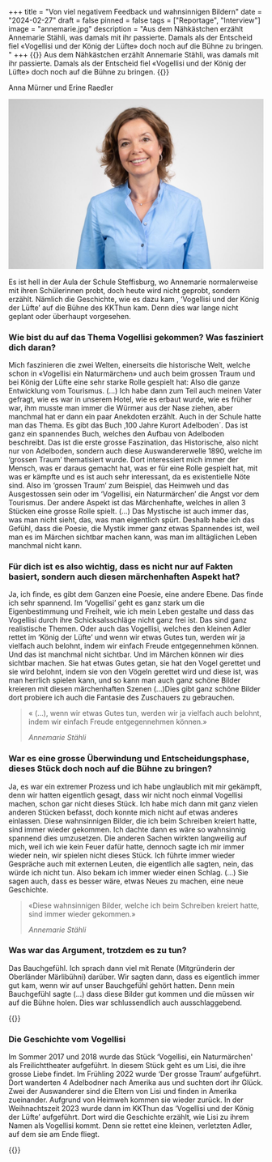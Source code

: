+++
title = "Von viel negativem Feedback und wahnsinnigen Bildern"
date = "2024-02-27"
draft = false
pinned = false
tags = ["Reportage", "Interview"]
image = "annemarie.jpg"
description = "Aus dem Nähkästchen erzählt Annemarie Stähli, was damals mit ihr passierte. Damals als der Entscheid fiel «Vogellisi und der König der Lüfte» doch noch auf die Bühne zu bringen. "
+++
{{<lead>}} Aus dem Nähkästchen erzählt Annemarie Stähli, was damals mit ihr passierte. Damals als der Entscheid fiel «Vogellisi und der König der Lüfte» doch noch auf die Bühne zu bringen.
{{<lead>}}

Anna Mürner und Erine Raedler

![Das Gesicht hinter dem Vogellisi. Das offizielle Foto von Annemarie Stähli aus dem Programmheft des Theaters. (Quelle: Annemarie Stähli) ](annemarie.jpg)

Es ist hell in der Aula der Schule Steffisburg, wo Annemarie normalerweise mit ihren Schülerinnen probt, doch heute wird nicht geprobt, sondern erzählt. Nämlich die Geschichte, wie es dazu kam , ‘Vogellisi und der König der Lüfte’ auf die Bühne des KKThun kam. Denn dies war lange nicht geplant oder überhaupt vorgesehen.

### Wie bist du auf das Thema Vogellisi gekommen? Was fasziniert dich daran?

Mich faszinieren die zwei Welten, einerseits die historische Welt, welche schon in «Vogellisi ein Naturmärchen» und auch beim grossen Traum und bei König der Lüfte eine sehr starke Rolle gespielt hat: Also die ganze Entwicklung vom Tourismus. (...) Ich habe dann zum Teil auch meinen Vater gefragt, wie es war in unserem Hotel, wie es erbaut wurde, wie es früher war, ihm musste man immer die Würmer aus der Nase ziehen, aber manchmal hat er dann ein paar Anekdoten erzählt. Auch in der Schule hatte man das Thema. Es gibt das Buch ,100 Jahre Kurort Adelboden´. Das ist ganz ein spannendes Buch, welches den Aufbau von Adelboden beschreibt. Das ist die erste grosse Faszination, das Historische, also nicht nur von Adelboden, sondern auch diese Auswandererwelle 1890, welche im ‘grossen Traum’ thematisiert wurde. Dort interessiert mich immer der Mensch, was er daraus gemacht hat, was er für eine Rolle gespielt hat, mit was er kämpfte und es ist auch sehr interessant, da es existentielle Nöte sind. Also im ‘grossen Traum’ zum Beispiel, das Heimweh und das Ausgestossen sein oder im ‘Vogellisi, ein Naturmärchen’ die Angst vor dem Tourismus. 
Der andere Aspekt ist das Märchenhafte, welches in allen 3 Stücken eine grosse Rolle spielt. (…) Das Mystische ist auch immer das, was man nicht sieht, das, was man eigentlich spürt. Deshalb habe ich das Gefühl, dass die Poesie, die Mystik immer ganz etwas Spannendes ist, weil man es im Märchen sichtbar machen kann, was man im alltäglichen Leben manchmal nicht kann. 

### Für dich ist es also wichtig, dass es nicht nur auf Fakten basiert, sondern auch diesen märchenhaften Aspekt hat?

Ja, ich finde, es gibt dem Ganzen eine Poesie, eine andere Ebene. Das finde ich sehr spannend. Im ‘Vogellisi’ geht es ganz stark um die Eigenbestimmung und Freiheit, wie ich mein Leben gestalte und dass das Vogellisi durch ihre Schicksalsschläge nicht ganz frei ist. Das sind ganz realistische Themen. Oder auch das Vogellisi, welches den kleinen Adler rettet im ‘König der Lüfte’ und wenn wir etwas Gutes tun, werden wir ja vielfach auch belohnt, indem wir einfach Freude entgegennehmen können. Und das ist manchmal nicht sichtbar. Und im Märchen können wir dies sichtbar machen. Sie hat etwas Gutes getan, sie hat den Vogel gerettet und sie wird belohnt, indem sie von den Vögeln gerettet wird und diese ist, was man herrlich spielen kann, und so kann man auch ganz schöne Bilder kreieren mit diesen märchenhaften Szenen (...)Dies gibt ganz schöne Bilder dort probiere ich auch die Fantasie des Zuschauers zu gebrauchen. 

> « (...), wenn wir etwas Gutes tun, werden wir ja vielfach auch belohnt, indem wir einfach Freude entgegennehmen können.» 
>
> *Annemarie Stähli*

### War es eine grosse Überwindung und Entscheidungsphase, dieses Stück doch noch auf die Bühne zu bringen?

Ja, es war ein extremer Prozess und ich habe unglaublich mit mir gekämpft, denn wir hatten eigentlich gesagt, dass wir nicht noch einmal Vogellisi machen, schon gar nicht dieses Stück. Ich habe mich dann mit ganz vielen anderen Stücken befasst, doch konnte mich nicht auf etwas anderes einlassen. Diese wahnsinnigen Bilder, die ich beim Schreiben kreiert hatte, sind immer wieder gekommen. Ich dachte dann es wäre so wahnsinnig spannend dies umzusetzen. Die anderen Sachen wirkten langweilig auf mich, weil ich wie kein Feuer dafür hatte, dennoch sagte ich mir immer wieder nein, wir spielen nicht dieses Stück. Ich führte immer wieder Gespräche auch mit externen Leuten, die eigentlich alle sagten, nein, das würde ich nicht tun. Also bekam ich immer wieder einen Schlag. (...) Sie sagen auch, dass es besser wäre, etwas Neues zu machen, eine neue Geschichte. 

> «Diese wahnsinnigen Bilder, welche ich beim Schreiben kreiert hatte, sind immer wieder gekommen.» 
>
> *Annemarie Stähli*

### Was war das Argument, trotzdem es zu tun?

Das Bauchgefühl. Ich sprach dann viel mit Renate (Mitgründerin der Oberländer Märlibühni) darüber. Wir sagten dann, dass es eigentlich immer gut kam, wenn wir auf unser Bauchgefühl gehört hatten. Denn mein Bauchgefühl sagte (...) dass diese Bilder gut kommen und die müssen wir auf die Bühne holen. Dies war schlussendlich auch ausschlaggebend. 

{{<box>}}

### Die Geschichte vom Vogellisi

Im Sommer 2017 und 2018 wurde das Stück ‘Vogellisi, ein Naturmärchen' als Freilichttheater aufgeführt. In diesem Stück geht es um Lisi, die ihre grosse Liebe findet. 
Im Frühling 2022 wurde ‘Der grosse Traum’ aufgeführt. Dort wanderten 4 Adelbodner nach Amerika aus und suchten dort ihr Glück. Zwei der Auswanderer sind die Eltern von Lisi und finden in Amerika zueinander. Aufgrund von Heimweh kommen sie wieder zurück. 
In der Weihnachtszeit 2023 wurde dann im KKThun das ‘Vogellisi und der König der Lüfte’ aufgeführt. Dort wird die Geschichte erzählt, wie Lisi zu ihrem Namen als Vogellisi kommt. Denn sie rettet eine kleinen, verletzten Adler, auf dem sie am Ende fliegt.

{{</box>}}